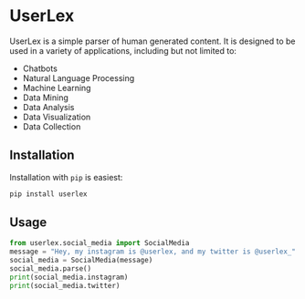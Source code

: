 # UserLex

UserLex is a simple parser of human generated content. 
It is designed to be used in a variety of applications, including but not limited to:

* Chatbots
* Natural Language Processing
* Machine Learning
* Data Mining
* Data Analysis
* Data Visualization
* Data Collection

## Installation

Installation with `pip` is easiest:

```bash
pip install userlex
```

## Usage

```python
from userlex.social_media import SocialMedia
message = "Hey, my instagram is @userlex, and my twitter is @userlex_"
social_media = SocialMedia(message)
social_media.parse()
print(social_media.instagram)
print(social_media.twitter)
```
